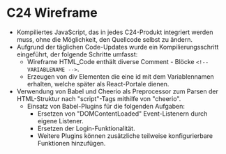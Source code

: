 # C24 Wireframe

- Kompiliertes JavaScript, das in jedes C24-Produkt integriert werden muss, ohne die Möglichkeit, den Quellcode selbst zu ändern.
- Aufgrund der täglichen Code-Updates wurde ein Kompilierungsschritt eingeführt, der folgende Schritte umfasst:
  - Wireframe HTML_Code enthält diverse Comment - Blöcke `<!--VARIABLENAME -->`.
  - Erzeugen von div Elementen die eine id mit dem Variablennamen erhalten, welche später als React-Portale dienen.
- Verwendung von Babel und Cheerio als Preprocessor zum Parsen der HTML-Struktur nach "script"-Tags mithilfe von "cheerio".
  - Einsatz von Babel-Plugins für die folgenden Aufgaben:
    - Ersetzen von "DOMContentLoaded" Event-Listenern durch eigene Listener.
    - Ersetzen der Login-Funktionalität.
    - Weitere Plugins können zusätzliche teilweise konfigurierbare Funktionen hinzufügen.
